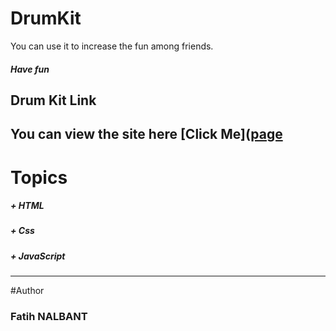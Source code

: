 # DrumKit

You can use it to increase the fun among friends. 

##### Have fun

## Drum Kit Link

You can view the site here [Click Me]([page](https://fatihnalbant.github.io/DrumKit/)
------

# Topics

##### + HTML
##### + Css
##### + JavaScript
------

#Author

### Fatih NALBANT
